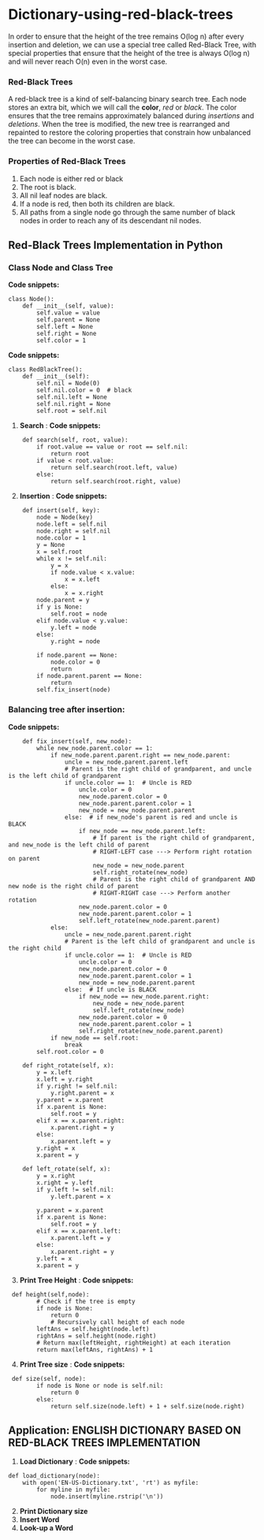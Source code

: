 # Dictionary-using-red-black-trees

In order to ensure that the height of the tree remains O(log n) after every insertion and deletion, 
we can use a special tree called Red-Black Tree, with special properties that ensure that the height
of the tree is always O(log n) and will never reach O(n) even in the worst case.

### Red-Black Trees
A red-black tree is a kind of self-balancing binary search tree. Each node stores an extra bit, which we will call the **color**, _red_ or _black_. The color ensures that the tree remains approximately balanced during _insertions_ and _deletions_. When the tree is modified, the new tree is rearranged and repainted to restore the coloring properties that constrain how unbalanced the tree can become in the worst case.

### Properties of Red-Black Trees
1. Each node is either red or black
2. The root is black. 
3. All nil leaf nodes are black.
4. If a node is red, then both its children are black.
5. All paths from a single node go through the same number of black nodes in order to reach any of its descendant nil nodes.

## Red-Black Trees Implementation in Python
### Class Node and Class Tree
**Code snippets:**
```
class Node():
    def __init__(self, value):
        self.value = value
        self.parent = None
        self.left = None
        self.right = None
        self.color = 1
```
**Code snippets:**
```
class RedBlackTree():
    def __init__(self):
        self.nil = Node(0)
        self.nil.color = 0  # black
        self.nil.left = None
        self.nil.right = None
        self.root = self.nil
```
1. **Search** : 
**Code snippets:**
```
    def search(self, root, value):
        if root.value == value or root == self.nil:
            return root
        if value < root.value:
            return self.search(root.left, value)
        else:
            return self.search(root.right, value)
```
2. **Insertion** :
**Code snippets:**
```
    def insert(self, key):
        node = Node(key)
        node.left = self.nil
        node.right = self.nil
        node.color = 1
        y = None
        x = self.root
        while x != self.nil:
            y = x
            if node.value < x.value:
                x = x.left
            else:
                x = x.right
        node.parent = y
        if y is None:
            self.root = node
        elif node.value < y.value:
            y.left = node
        else:
            y.right = node

        if node.parent == None:
            node.color = 0
            return
        if node.parent.parent == None:
            return
        self.fix_insert(node)
```
### Balancing tree after insertion:
**Code snippets:**
```
    def fix_insert(self, new_node):
        while new_node.parent.color == 1:
            if new_node.parent.parent.right == new_node.parent:
                uncle = new_node.parent.parent.left
                # Parent is the right child of grandparent, and uncle is the left child of grandparent
                if uncle.color == 1:  # Uncle is RED
                    uncle.color = 0
                    new_node.parent.color = 0
                    new_node.parent.parent.color = 1
                    new_node = new_node.parent.parent
                else:  # if new_node's parent is red and uncle is BLACK
                    if new_node == new_node.parent.left:
                        # If parent is the right child of grandparent, and new_node is the left child of parent
                        # RIGHT-LEFT case ---> Perform right rotation on parent
                        new_node = new_node.parent
                        self.right_rotate(new_node)
                        # Parent is the right child of grandparent AND new node is the right child of parent
                        # RIGHT-RIGHT case ---> Perform another rotation
                    new_node.parent.color = 0
                    new_node.parent.parent.color = 1
                    self.left_rotate(new_node.parent.parent)
            else:
                uncle = new_node.parent.parent.right
                # Parent is the left child of grandparent and uncle is the right child
                if uncle.color == 1:  # Uncle is RED
                    uncle.color = 0
                    new_node.parent.color = 0
                    new_node.parent.parent.color = 1
                    new_node = new_node.parent.parent
                else:  # If uncle is BLACK
                    if new_node == new_node.parent.right:
                        new_node = new_node.parent
                        self.left_rotate(new_node)
                    new_node.parent.color = 0
                    new_node.parent.parent.color = 1
                    self.right_rotate(new_node.parent.parent)
            if new_node == self.root:
                break
        self.root.color = 0

    def right_rotate(self, x):
        y = x.left
        x.left = y.right
        if y.right != self.nil:
            y.right.parent = x
        y.parent = x.parent
        if x.parent is None:
            self.root = y
        elif x == x.parent.right:
            x.parent.right = y
        else:
            x.parent.left = y
        y.right = x
        x.parent = y

    def left_rotate(self, x):
        y = x.right
        x.right = y.left
        if y.left != self.nil:
            y.left.parent = x

        y.parent = x.parent
        if x.parent is None:
            self.root = y
        elif x == x.parent.left:
            x.parent.left = y
        else:
            x.parent.right = y
        y.left = x
        x.parent = y
```
3. **Print Tree Height** :
**Code snippets:**
```
 def height(self,node):
        # Check if the tree is empty
        if node is None:
            return 0
            # Recursively call height of each node
        leftAns = self.height(node.left)
        rightAns = self.height(node.right)
        # Return max(leftHeight, rightHeight) at each iteration
        return max(leftAns, rightAns) + 1

```
4. **Print Tree size** : 
**Code snippets:**
```
 def size(self, node):
        if node is None or node is self.nil:
            return 0
        else:
            return self.size(node.left) + 1 + self.size(node.right)

```

## Application:   ENGLISH DICTIONARY BASED ON RED-BLACK TREES IMPLEMENTATION
1. **Load Dictionary** :
**Code snippets:**
```
def load_dictionary(node):
    with open('EN-US-Dictionary.txt', 'rt') as myfile:
        for myline in myfile:
            node.insert(myline.rstrip('\n'))
```
2. **Print Dictionary size**
3. **Insert Word** 
4. **Look-up a Word** 

